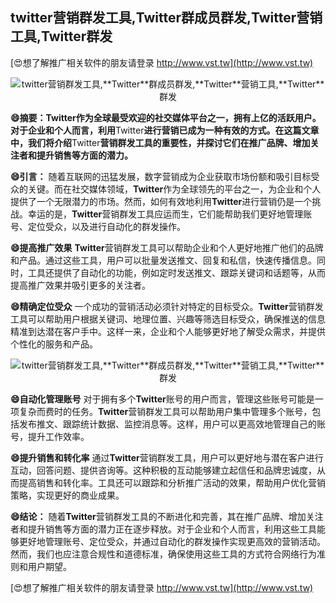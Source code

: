## **twitter营销群发工具,**Twitter**群成员群发,**Twitter**营销工具,**Twitter**群发**

[😍想了解推广相关软件的朋友请登录 http://www.vst.tw](http://www.vst.tw)

 <center><img src="https://vst.tw/MP4/tuiguang/png/0.png" alt="twitter营销群发工具,**Twitter**群成员群发,**Twitter**营销工具,**Twitter**群发"></center>

**😄摘要：**Twitter**作为全球最受欢迎的社交媒体平台之一，拥有上亿的活跃用户。对于企业和个人而言，利用**Twitter**进行营销已成为一种有效的方式。在这篇文章中，我们将介绍**Twitter**营销群发工具的重要性，并探讨它们在推广品牌、增加关注者和提升销售等方面的潜力。**

**😄引言：**
随着互联网的迅猛发展，数字营销成为企业获取市场份额和吸引目标受众的关键。而在社交媒体领域，**Twitter**作为全球领先的平台之一，为企业和个人提供了一个无限潜力的市场。然而，如何有效地利用**Twitter**进行营销仍是一个挑战。幸运的是，**Twitter**营销群发工具应运而生，它们能帮助我们更好地管理账号、定位受众，以及进行自动化的群发操作。

**😄提高推广效果**
**Twitter**营销群发工具可以帮助企业和个人更好地推广他们的品牌和产品。通过这些工具，用户可以批量发送推文、回复和私信，快速传播信息。同时，工具还提供了自动化的功能，例如定时发送推文、跟踪关键词和话题等，从而提高推广效果并吸引更多的关注者。

**😄精确定位受众**
一个成功的营销活动必须针对特定的目标受众。**Twitter**营销群发工具可以帮助用户根据关键词、地理位置、兴趣等筛选目标受众，确保推送的信息精准到达潜在客户手中。这样一来，企业和个人能够更好地了解受众需求，并提供个性化的服务和产品。

 <center><img src="https://vst.tw/MP4/tuiguang/png/7.png" alt="twitter营销群发工具,**Twitter**群成员群发,**Twitter**营销工具,**Twitter**群发"></center>

**😄自动化管理账号**
对于拥有多个**Twitter**账号的用户而言，管理这些账号可能是一项复杂而费时的任务。**Twitter**营销群发工具可以帮助用户集中管理多个账号，包括发布推文、跟踪统计数据、监控消息等。这样，用户可以更高效地管理自己的账号，提升工作效率。

**😄提升销售和转化率**
通过**Twitter**营销群发工具，用户可以更好地与潜在客户进行互动，回答问题、提供咨询等。这种积极的互动能够建立起信任和品牌忠诚度，从而提高销售和转化率。工具还可以跟踪和分析推广活动的效果，帮助用户优化营销策略，实现更好的商业成果。

**😄结论：**
随着**Twitter**营销群发工具的不断进化和完善，其在推广品牌、增加关注者和提升销售等方面的潜力正在逐步释放。对于企业和个人而言，利用这些工具能够更好地管理账号、定位受众，并通过自动化的群发操作实现更高效的营销活动。然而，我们也应注意合规性和道德标准，确保使用这些工具的方式符合网络行为准则和用户期望。

[😍想了解推广相关软件的朋友请登录 http://www.vst.tw](http://www.vst.tw)



